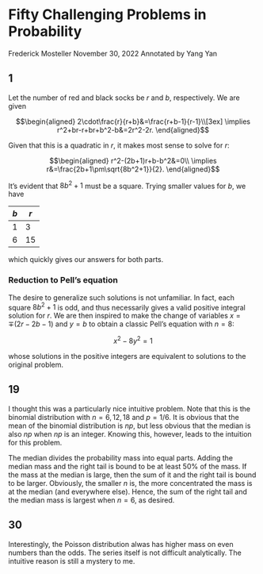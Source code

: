 # Fifty Challenging Problems in Probability

Frederick Mosteller
November 30, 2022
Annotated by Yang Yan

## 1

Let the number of red and black socks be $r$ and $b$, respectively. We are given

$$\begin{aligned}
2\cdot\frac{r}{r+b}&=\frac{r+b-1}{r-1}\\[3ex]
\implies r^2+br-r+br+b^2-b&=2r^2-2r.
\end{aligned}$$

Given that this is a quadratic in $r$, it makes most sense to solve for $r$:

$$\begin{aligned}
r^2-(2b+1)r+b-b^2&=0\\
\implies r&=\frac{2b+1\pm\sqrt{8b^2+1}}{2}.
\end{aligned}$$

It’s evident that $8b^2+1$ must be a square. Trying smaller values for $b$, we have

$b$|$r$
-|-
$1$|$3$
$6$|$15$

which quickly gives our answers for both parts.

### Reduction to Pell’s equation

The desire to generalize such solutions is not unfamiliar. In fact, each square $8b^2+1$ is odd, and thus necessarily gives a valid positive integral solution for $r$. We are then inspired to make the change of variables $x=\mp(2r-2b-1)$ and $y=b$ to obtain a classic Pell’s equation with $n=8$:

$$x^2-8y^2=1$$

whose solutions in the positive integers are equivalent to solutions to the original problem.

## 19

I thought this was a particularly nice intuitive problem. Note that this is the binomial distribution with $n=6,12,18$ and $p=1/6$. It is obvious that the mean of the binomial distribution is $np$, but less obvious that the median is also $np$ when $np$ is an integer. Knowing this, however, leads to the intuition for this problem.

The median divides the probability mass into equal parts. Adding the median mass and the right tail is bound to be at least 50% of the mass. If the mass at the median is large, then the sum of it and the right tail is bound to be larger. Obviously, the smaller $n$ is, the more concentrated the mass is at the median (and everywhere else). Hence, the sum of the right tail and the median mass is largest when $n=6$, as desired.

## 30

Interestingly, the Poisson distribution alwas has higher mass on even numbers than the odds. The series itself is not difficult analytically. The intuitive reason is still a mystery to me.
